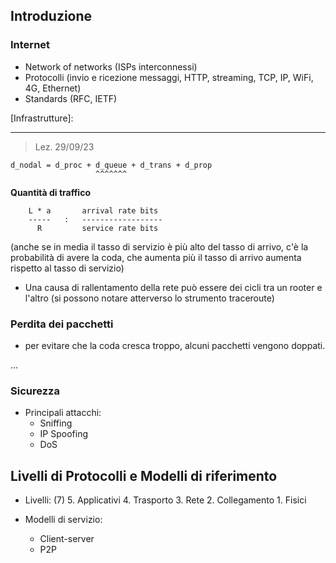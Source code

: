## Introduzione

### Internet
  - Network of networks
      (ISPs interconnessi)
  - Protocolli
      (invio e ricezione messaggi, HTTP, streaming, TCP, IP, WiFi, 4G, Ethernet)
  - Standards
      (RFC, IETF)

  [Infrastrutture]:

---

 > Lez. 29/09/23

    d_nodal = d_proc + d_queue + d_trans + d_prop
                       ^^^^^^^
  **Quantità di traffico**

        L * a       arrival rate bits
        -----   :   ------------------
          R         service rate bits

  (anche se in media il tasso di servizio è più alto del tasso di arrivo, c'è la probabilità di avere la coda, che aumenta più il tasso di arrivo aumenta rispetto al tasso di servizio)

  - Una causa di rallentamento della rete può essere dei cicli tra un rooter e l'altro (si possono notare atterverso lo strumento traceroute)


### Perdita dei pacchetti
  - per evitare che la coda cresca troppo, alcuni pacchetti vengono doppati.

  ...

### Sicurezza

  - Principali attacchi:
    + Sniffing
    + IP Spoofing
    + DoS

## Livelli di Protocolli e Modelli di riferimento

  - Livelli:
    (7) 5. Applicativi
        4. Trasporto
        3. Rete
        2. Collegamento
        1. Fisici


  - Modelli di servizio:
    + Client-server
    + P2P

